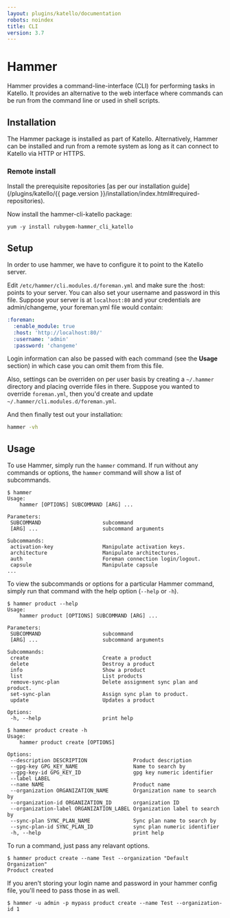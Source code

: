 ```yaml
---
layout: plugins/katello/documentation
robots: noindex
title: CLI
version: 3.7
---
```


# Hammer

Hammer provides a command-line-interface (CLI) for performing
tasks in Katello. It provides an alternative to the web interface where
commands can be run from the command line or used in shell scripts.

## Installation

The Hammer package is installed as part of Katello. Alternatively, Hammer
can be installed and run from a remote system as long as it can connect to
Katello via HTTP or HTTPS.

### Remote install

Install the prerequisite repositories [as per our installation guide](/plugins/katello/{{ page.version }}/installation/index.html#required-repositories).

Now install the hammer-cli-katello package:

```
yum -y install rubygem-hammer_cli_katello
```

## Setup

In order to use hammer, we have to configure it to point to the Katello server.

Edit `/etc/hammer/cli.modules.d/foreman.yml` and make sure the :host: points to
your server. You can also set your username and password in this file. Suppose
your server is at `localhost:80` and your credentials are admin/changeme, your
foreman.yml file would contain:

```yaml
:foreman:
  :enable_module: true
  :host: 'http://localhost:80/'
  :username: 'admin'
  :password: 'changeme'
```

Login information can also be passed with each command (see the **Usage**
section) in which case you can omit them from this file.

Also, settings can be overriden on per user basis by creating a `~/.hammer`
directory and placing override files in there. Suppose you wanted to override
`foreman.yml`, then you'd create and update `~/.hammer/cli.modules.d/foreman.yml`.

And then finally test out your installation:

```bash
hammer -vh
```

## Usage

To use Hammer, simply run the `hammer` command. If run without any commands
or options, the `hammer` command will show a list of subcommands.

```
$ hammer
Usage:
    hammer [OPTIONS] SUBCOMMAND [ARG] ...

Parameters:
 SUBCOMMAND                    subcommand
 [ARG] ...                     subcommand arguments

Subcommands:
 activation-key                Manipulate activation keys.
 architecture                  Manipulate architectures.
 auth                          Foreman connection login/logout.
 capsule                       Manipulate capsule
...
```

To view the subcommands or options for a particular Hammer command, simply run
that command with the help option (`--help` or `-h`).

```
$ hammer product --help
Usage:
    hammer product [OPTIONS] SUBCOMMAND [ARG] ...

Parameters:
 SUBCOMMAND                    subcommand
 [ARG] ...                     subcommand arguments

Subcommands:
 create                        Create a product
 delete                        Destroy a product
 info                          Show a product
 list                          List products
 remove-sync-plan              Delete assignment sync plan and product.
 set-sync-plan                 Assign sync plan to product.
 update                        Updates a product

Options:
 -h, --help                    print help
```

```
$ hammer product create -h
Usage:
    hammer product create [OPTIONS]

Options:
 --description DESCRIPTION               Product description
 --gpg-key GPG_KEY_NAME                  Name to search by
 --gpg-key-id GPG_KEY_ID                 gpg key numeric identifier
 --label LABEL
 --name NAME                             Product name
 --organization ORGANIZATION_NAME        Organization name to search by
 --organization-id ORGANIZATION_ID       organization ID
 --organization-label ORGANIZATION_LABEL Organization label to search by
 --sync-plan SYNC_PLAN_NAME              Sync plan name to search by
 --sync-plan-id SYNC_PLAN_ID             sync plan numeric identifier
 -h, --help                              print help
```

To run a command, just pass any relavant options.

```
$ hammer product create --name Test --organization "Default Organization"
Product created
```

If you aren't storing your login name and password in your hammer config file,
you'll need to pass those in as well.

```
$ hammer -u admin -p mypass product create --name Test --organization-id 1
```
